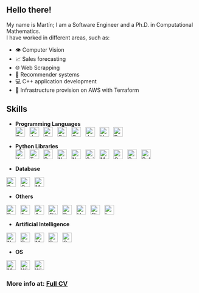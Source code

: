 ## Hello there!

My name is Martín; I am a Software Engineer and a Ph.D. in Computational Mathematics.<br>
I have worked in different areas, such as:
* 👁️ Computer Vision
* 📈 Sales forecasting
* 🌐 Web Scrapping
* 🎯 Recommender systems
* 💻 C++ application development
* 🔨 Infrastructure provision on AWS with Terraform

##  Skills

* **Programming Languages**<br>
<a name="programming_languages"></a>
[<img src="https://img.shields.io/badge/Python-282C34?logo=python" alt="Python logo" title="Python" height="25" />][programming_languages]
&nbsp;
[<img src="https://img.shields.io/badge/Java-282C34?logo=openjdk&logoColor=yellow" alt="Java logo" title="Java" height="25" />][programming_languages]
&nbsp;
[<img src="https://img.shields.io/badge/C-282C34?logo=c&logoColor=A8B9CC" alt="C logo" title="C++" height="25" />][programming_languages]
&nbsp;
[<img src="https://img.shields.io/badge/C%2B%2B-282C34?logo=c%2B%2B&logoColor=00599C" alt="C++ logo" title="C++" height="25" />][programming_languages]
&nbsp;
[<img src="https://custom-icon-badges.demolab.com/badge/C%23-282C34?logo=cshrp&logoColor=71D291" alt="C%23 logo" title="C%23" height="25" />][programming_languages]
&nbsp;
[<img src="https://img.shields.io/badge/JavaScript-282C34?logo=javascript" alt="JavaScript logo" title="JavaScript" height="25" />][programming_languages]
&nbsp;
[<img src="https://img.shields.io/badge/Haxe-282C34?logo=haxe" alt="Haxe logo" title="Haxe" height="25" />][programming_languages]
&nbsp;
[<img src="https://img.shields.io/badge/Bash-282C34?logo=gnubash" alt="Bash logo" title="Bash" height="25" />][programming_languages]
&nbsp;

* **Python Libraries**<br>
<a name="python_libraries"></a>
[<img src="https://img.shields.io/badge/Keras-282C34?logo=keras&logoColor=D00000" alt="Keras logo" title="Keras" height="25" />][python_libraries]
&nbsp;
[<img src="https://img.shields.io/badge/Tensorflow-282C34?logo=tensorflow" alt="Tensorflow logo" title="Tensorflow" height="25" />][python_libraries]
&nbsp;
[<img src="https://img.shields.io/badge/Pandas-282C34?logo=pandas&logoColor=150458" alt="Pandas logo" title="Pandas" height="25" />][python_libraries]
&nbsp;
[<img src="https://img.shields.io/badge/Numpy-282C34?logo=numpy&logoColor=blue" alt="Numpy logo" title="Numpy" height="25" />][python_libraries]
&nbsp;
[<img src="https://img.shields.io/badge/Selenium-282C34?logo=selenium" alt="Numpy logo" title="Numpy" height="25" />][python_libraries]
&nbsp;
[<img src="https://img.shields.io/badge/Scikit--Learn-282C34?logo=scikit-Learn" alt="Scikit Learn logo" title="Scikit Learn" height="25" />][python_libraries]
&nbsp;
[<img src="https://custom-icon-badges.demolab.com/badge/Matplotlib-282C34?logo=matplotlib&logoColor=71D291" alt="Matplotlib logo" title="Matplotlib" height="25" />][python_libraries]
&nbsp;
[<img src="https://img.shields.io/badge/OpenCV-282C34?logo=opencv&logoColor=5C3EE8" alt="OpenCV logo" title="OpenCV" height="25" />][python_libraries]
&nbsp;
[<img src="https://img.shields.io/badge/Ray-282C34?logo=ray" alt="Ray logo" title="Ray" height="25" />][python_libraries]
&nbsp;
[<img src="https://img.shields.io/badge/Polars-282C34?logo=polars" alt="Polars logo" title="Polars" height="25" />][python_libraries]
&nbsp;

* **Database**<br>
<img src="https://img.shields.io/badge/PostgreSQL-282C34?logo=postgresql" alt="PostgreSQL logo" title="PostgreSQL" height="25" />
&nbsp;
<img src="https://custom-icon-badges.demolab.com/badge/Oracle-282C34?logo=oracle&logoColor=F80000" alt="Oracle logo" title="Oracle" height="25" />
&nbsp;
<img src="https://img.shields.io/badge/MySQL-282C34?logo=mysql" alt="MySQL logo" title="MySQL" height="25" />
&nbsp;

* **Others**<br>
<img src="https://img.shields.io/badge/Databricks-282C34?logo=databricks" alt="Databricks logo" title="Databricks" height="25" />
&nbsp;
<img src="https://img.shields.io/badge/Terraform-282C34?logo=terraform" alt="Terraform logo" title="Terraform" height="25" />
&nbsp;
<img src="https://custom-icon-badges.demolab.com/badge/AWS-282C34.svg?logo=aws&logoColor=orange" alt="AWS logo" title="AWS" height="25" />
&nbsp;
<img src="https://img.shields.io/badge/Git-282C34?logo=git" alt="Git logo" title="Git" height="25" />
&nbsp;
<img src="https://img.shields.io/badge/Docker-282C34?logo=docker" alt="Docker logo" title="Docker" height="25" />
&nbsp;
<img src="https://img.shields.io/badge/Unity3D-282C34?logo=unity" alt="Unity3D logo" title="Unity3D" height="25" />
&nbsp;
<img src="https://img.shields.io/badge/Qt_Framework-282C34?logo=qt" alt="Qt logo" title="Qt Framework" height="25" />
&nbsp;
<img src="https://img.shields.io/badge/LaTeX-282C34?logo=latex" alt="LaTeX logo" title="LaTeX" height="25" />
&nbsp;

* **Artificial Intelligence**<br>
<img src="https://img.shields.io/badge/Neural_Networks-282C34?" alt="Neural Networks logo" title="Neural Networks" height="25" />
&nbsp;
<img src="https://img.shields.io/badge/Deep_Learning-282C34?" alt="Deep Learning logo" title="Deep Learning" height="25" />
&nbsp;
<img src="https://img.shields.io/badge/Machine_Learning-282C34?" alt="Machine Learning logo" title="Machine Learning" height="25" />
&nbsp;
<img src="https://img.shields.io/badge/Data_Science-282C34?" alt="Data Science logo" title="Data Science" height="25" />
&nbsp;
<img src="https://img.shields.io/badge/Computer_Vision-282C34?" alt="Computer Vision logo" title="Computer Vision" height="25" />
&nbsp;

* **OS**<br>
<img src="https://img.shields.io/badge/Mac-282C34?logo=apple" alt="Mac logo" title="Mac" height="25" />
&nbsp;
<img src="https://custom-icon-badges.demolab.com/badge/Windows-282C34.svg?logo=windows11&logoColor=0078D6" alt="Windows logo" title="Windows" height="25" />
&nbsp;
<img src="https://custom-icon-badges.demolab.com/badge/Linux-282C34.svg?logo=linux&logoColor=ffffff" alt="Windows logo" title="Windows" height="25" />
&nbsp;


### More info at: [Full CV](https://drive.google.com/file/d/1D6rteBfSVazB5RMiO5huj90rRIjIJxty/view) 

[programming_languages]: #programming_languages--
[python_libraries]: #python_libraries--